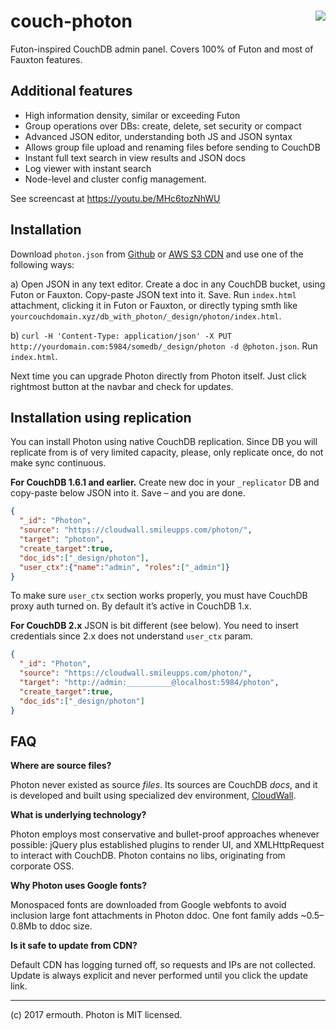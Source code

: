 # <img align="right" src="http://jquerymy.com/kod/photon-github.png" /> couch-photon
Futon-inspired CouchDB admin panel. Covers 100% of Futon and most of Fauxton features.

## Additional features

* High information density, similar or exceeding Futon
* Group operations over DBs: create, delete, set security or compact
* Advanced JSON editor, understanding both JS and JSON syntax
* Allows group file upload and renaming files before sending to CouchDB
* Instant full text search in view results and JSON docs
* Log viewer with instant search
* Node-level and cluster config management.

See screencast at https://youtu.be/MHc6tozNhWU

## Installation
Download `photon.json` from [Github](https://raw.githubusercontent.com/ermouth/couch-photon/master/photon.json) or [AWS S3 CDN](https://s3-eu-west-1.amazonaws.com/cdn.cloudwall.me/photon/photon.json) and use one of the following ways:

a) Open JSON in any text editor. Create a doc in any CouchDB bucket, using Futon or Fauxton. Copy-paste JSON text into it. Save. Run `index.html` attachment, clicking it in Futon or Fauxton, or directly typing smth like `yourcouchdomain.xyz/db_with_photon/_design/photon/index.html`.

b) `curl -H 'Content-Type: application/json' -X PUT http://yourdomain.com:5984/somedb/_design/photon -d @photon.json`. Run `index.html`.

Next time you can upgrade Photon directly from Photon itself. Just click rightmost button at the navbar and check for updates.

## Installation using replication
You can install Photon using native CouchDB replication. Since DB you will replicate from is of very limited capacity, please, only replicate once, do not make sync continuous.

__For CouchDB 1.6.1 and earlier.__ Create new doc in your `_replicator` DB and copy-paste below JSON into it. Save – and you are done.
```json
{
  "_id": "Photon",
  "source": "https://cloudwall.smileupps.com/photon/",
  "target": "photon",
  "create_target":true,
  "doc_ids":["_design/photon"],
  "user_ctx":{"name":"admin", "roles":["_admin"]}
}
```
To make sure `user_ctx` section works properly, you must have CouchDB proxy auth turned on. By default it’s active in CouchDB 1.x.

__For CouchDB 2.x__ JSON is bit different (see below). You need to insert credentials since 2.x does not understand `user_ctx` param.
```json
{
  "_id": "Photon",
  "source": "https://cloudwall.smileupps.com/photon/",
  "target": "http://admin:__________@localhost:5984/photon",
  "create_target":true,
  "doc_ids":["_design/photon"]
}
```

## FAQ

__Where are source files?__

Photon never existed as source _files_. Its sources are CouchDB _docs_, and it is developed and built using specialized dev environment, [CloudWall](http://cloudwall.me).

__What is underlying technology?__

Photon employs most conservative and bullet-proof approaches whenever possible: jQuery plus established plugins to render UI, and XMLHttpRequest to interact with CouchDB. Photon contains no libs, originating from corporate OSS. 

__Why Photon uses Google fonts?__

Monospaced fonts are downloaded from Google webfonts to avoid inclusion large font attachments in Photon ddoc. One font family adds ~0.5–0.8Mb to ddoc size.

__Is it safe to update from CDN?__

Default CDN has logging turned off, so requests and IPs are not collected. Update is always explicit and never performed until you click the update link. 

---

(c) 2017 ermouth. Photon is MIT licensed.

